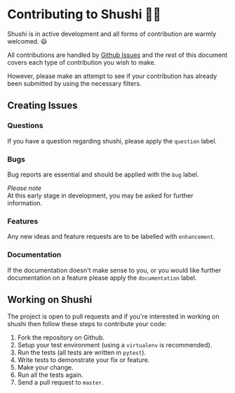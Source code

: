 # Contributing to Shushi 👩‍💻

Shushi is in active development and all forms of contribution are warmly welcomed. 😃

All contributions are handled by [Github Issues](https://github.com/alexmacniven/shushi/issues) and the rest of this document covers each type of contribution you wish to make.

However, please make an attempt to see if your contribution has already been submitted by using the necessary filters.

## Creating Issues

### Questions
If you have a question regarding shushi, please apply the `question` label.

### Bugs
Bug reports are essential and should be applied with the `bug` label.

*Please note*  
At this early stage in development, you may be asked for further information.

### Features
Any new ideas and feature requests are to be labelled with `enhancement`.

### Documentation
If the documentation doesn't make sense to you, or you would like further documentation on a feature please apply the `documentation` label.

## Working on Shushi

The project is open to pull requests and if you're interested in working on shushi then follow these steps to contribute your code:
1. Fork the repository on Github.
2. Setup your test environment (using a `virtualenv` is recommended).
3. Run the tests (all tests are written in `pytest`).
4. Write tests to demonstrate your fix or feature.
5. Make your change.
6. Run all the tests again.
7. Send a pull request to `master`.